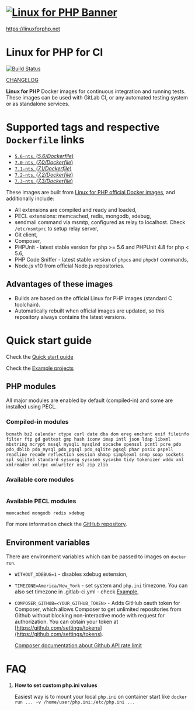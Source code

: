 # [![Linux for PHP Banner](https://linuxforphp.net/download_file/force/30/0)](https://linuxforphp.net/)

https://linuxforphp.net

# Linux for PHP for CI

[![Build Status](https://travis-ci.org/linuxforphp/docker-gitlab-ci.svg?branch=master)](https://travis-ci.org/linuxforphp/docker-gitlab-ci)

[CHANGELOG](https://github.com/linuxforphp/docker-gitlab-ci/blob/master/CHANGELOG.md)

**Linux for PHP** Docker images for continuous integration and running tests. These images can be used with GitLab CI,
or any automated testing system or as standalone services.

# Supported tags and respective `Dockerfile` links

-	[`5.6-nts`, (*5.6/Dockerfile*)](https://github.com/linuxforphp/docker-gitlab-ci/blob/master/php/5.6/Dockerfile)
-	[`7.0-nts`, (*7.0/Dockerfile*)](https://github.com/linuxforphp/docker-gitlab-ci/blob/master/php/7.0/Dockerfile)
-	[`7.1-nts`, (*7.1/Dockerfile*)](https://github.com/linuxforphp/docker-gitlab-ci/blob/master/php/7.1/Dockerfile)
-	[`7.2-nts`, (*7.2/Dockerfile*)](https://github.com/linuxforphp/docker-gitlab-ci/blob/master/php/7.2/Dockerfile)
-	[`7.3-nts`, (*7.3/Dockerfile*)](https://github.com/linuxforphp/docker-gitlab-ci/blob/master/php/7.3/Dockerfile)

These images are built from [Linux for PHP official Docker images](https://hub.docker.com/r/asclinux/linuxforphp-8.1-ultimate), and additionally include:

 - All extensions are compiled and ready and loaded,
 - PECL extensions: memcached, redis, mongodb, xdebug,
 - sendmail command via msmtp, configured as relay to localhost. Check `/etc/msmtprc` to setup relay server,
 - Git client,
 - Composer,
 - PHPUnit - latest stable version for php >= 5.6 and PHPUnit 4.8 for php < 5.6,
 - PHP Code Sniffer - latest stable version of `phpcs` and `phpcbf` commands,
 - Node.js v10 from official Node.js repositories.

## Advantages of these images

 - Builds are based on the official Linux for PHP images (standard C toolchain).
 - Automatically rebuilt when official images are updated, so this repository always contains the latest versions.

# Quick start guide

Check the [Quick start guide](https://github.com/linuxforphp/docker-gitlab-ci/blob/master/README.md#quick-start)

Check the [Example projects](https://github.com/linuxforphp/docker-gitlab-ci/tree/master/examples)

## PHP modules
All major modules are enabled by default (compiled-in) and some are installed using PECL.

### Compiled-in modules
```
bcmath bz2 calendar ctype curl date dba dom ereg enchant exif fileinfo filter ftp gd gettext gmp hash iconv imap intl json ldap libxml mbstring mcrypt mssql mysqli mysqlnd opcache openssl pcntl pcre pdo pdo_dblib pdo_mysql pdo_pgsql pdo_sqlite pgsql phar posix pspell readline recode reflection session shmop simplexml snmp soap sockets spl sqlite3 standard sysvmsg sysvsem sysvshm tidy tokenizer wddx xml xmlreader xmlrpc xmlwriter xsl zip zlib
```

### Available core modules
```
```

### Available PECL modules
```
memcached mongodb redis xdebug
```

For more information check the [GitHub repository](https://github.com/linuxforphp/docker-gitlab-ci/).

## Environment variables

There are environment variables which can be passed to images on `docker run`.

 - `WITHOUT_XDEBUG=1` - disables xdebug extension,
 - `TIMEZONE=America/New_York` - set system and `php.ini` timezone. You can also set timezone in .gitlab-ci.yml - check [Example](https://github.com/linuxforphp/docker-gitlab-ci/blob/master/examples/purephp/.gitlab-ci.yml),
 - `COMPOSER_GITHUB=<YOUR_GITHUB_TOKEN>` - Adds GitHub oauth token for Composer, which allows Composer to get unlimited repositories from Github without blocking non-interactive mode with request for authorization. You can obtain your token at [https://github.com/settings/tokens](https://github.com/settings/tokens).

    [Composer documentation about Github API rate limit](https://getcomposer.org/doc/articles/troubleshooting.md#api-rate-limit-and-oauth-tokens)

# FAQ

1. **How to set custom php.ini values**

   Easiest way is to mount your local `php.ini` on container start like `docker run ... -v /home/user/php.ini:/etc/php.ini ...`
